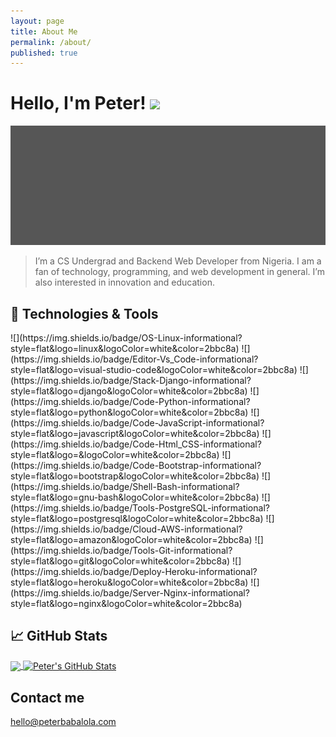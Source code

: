 ```yaml
---
layout: page
title: About Me
permalink: /about/
published: true
---
```


# Hello, I'm Peter! <img src="https://raw.githubusercontent.com/MartinHeinz/MartinHeinz/master/wave.gif" width="30px">

![Header](https://raw.githubusercontent.com/developerayyo/developerayyo/master/cover.gif)

> I’m a CS Undergrad and Backend Web Developer from Nigeria. I am a fan of technology, programming, and web development in general. I’m also interested in innovation and education.


<h2>🔧 Technologies & Tools</h2>
![](https://img.shields.io/badge/OS-Linux-informational?style=flat&logo=linux&logoColor=white&color=2bbc8a)
![](https://img.shields.io/badge/Editor-Vs_Code-informational?style=flat&logo=visual-studio-code&logoColor=white&color=2bbc8a)
![](https://img.shields.io/badge/Stack-Django-informational?style=flat&logo=django&logoColor=white&color=2bbc8a)
![](https://img.shields.io/badge/Code-Python-informational?style=flat&logo=python&logoColor=white&color=2bbc8a)
![](https://img.shields.io/badge/Code-JavaScript-informational?style=flat&logo=javascript&logoColor=white&color=2bbc8a)
![](https://img.shields.io/badge/Code-Html_CSS-informational?style=flat&logo=&logoColor=white&color=2bbc8a)
![](https://img.shields.io/badge/Code-Bootstrap-informational?style=flat&logo=bootstrap&logoColor=white&color=2bbc8a)
![](https://img.shields.io/badge/Shell-Bash-informational?style=flat&logo=gnu-bash&logoColor=white&color=2bbc8a)
![](https://img.shields.io/badge/Tools-PostgreSQL-informational?style=flat&logo=postgresql&logoColor=white&color=2bbc8a)
![](https://img.shields.io/badge/Cloud-AWS-informational?style=flat&logo=amazon&logoColor=white&color=2bbc8a)
![](https://img.shields.io/badge/Tools-Git-informational?style=flat&logo=git&logoColor=white&color=2bbc8a)
![](https://img.shields.io/badge/Deploy-Heroku-informational?style=flat&logo=heroku&logoColor=white&color=2bbc8a)
![](https://img.shields.io/badge/Server-Nginx-informational?style=flat&logo=nginx&logoColor=white&color=2bbc8a)

## &#x1f4c8; GitHub Stats
<a href="https://github.com/developerayyo/developerayyo">
  <img align="center" src="https://github-readme-stats.vercel.app/api/top-langs/?username=developerayyo&hide=java,html&title_color=ffffff&text_color=c9cacc&icon_color=2bbc8a&bg_color=1d1f21" />
</a>
<a href="https://github.com/MartinHeinz/MartinHeinz">
  <img align="center" src="https://github-readme-stats.vercel.app/api?username=developerayyo&show_icons=true&line_height=27&count_private=true&title_color=ffffff&text_color=c9cacc&icon_color=2bbc8a&bg_color=1d1f21" alt="Peter's GitHub Stats" />
</a>

## Contact me

[hello@peterbabalola.com](mailto:hello@peterbabalola.com)
